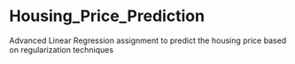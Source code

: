 # Housing_Price_Prediction
Advanced Linear Regression assignment to predict the housing price based on regularization techniques

